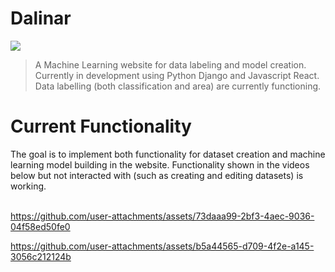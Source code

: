 <h1>Dalinar</h1>
<div align="left">
  
  <img src="https://github.com/user-attachments/assets/31462586-fa5a-443c-a729-1b147b6c857e" />
  
</div>

> A Machine Learning website for data labeling and model creation. Currently in development using Python Django and Javascript React. Data labelling (both classification and area) are currently functioning.

<h1>Current Functionality</h1>
The goal is to implement both functionality for dataset creation and machine learning model building in the website. Functionality shown in the videos below but not interacted with (such as creating and editing datasets) is working.
<br><br>

https://github.com/user-attachments/assets/73daaa99-2bf3-4aec-9036-04f58ed50fe0

https://github.com/user-attachments/assets/b5a44565-d709-4f2e-a145-3056c212124b
